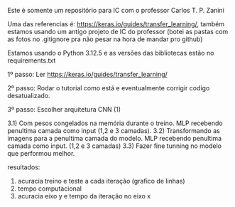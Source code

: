 <title>IC-UFRJ-Zanini</title>

Este é somente um repositório para IC com o professor Carlos T. P. Zanini 

Uma das referencias é: https://keras.io/guides/transfer_learning/, também estamos usando um antigo projeto de IC do professor (botei as pastas com as fotos no .gitignore pra não pesar na hora de mandar pro github)

Estamos usando o Python 3.12.5 e as versões das bibliotecas estão no requirements.txt

1º passo: Ler https://keras.io/guides/transfer_learning/

2º passo: Rodar o tutorial como está e eventualmente corrigir codigo desatualizado.

3º passo: Escolher arquitetura CNN (1)

3.1) Com pesos congelados na memória durante o treino. MLP recebendo penultima camada como input (1,2 e 3 camadas).
3.2) Transformando as imagens para a penultima camada do modelo. MLP recebendo penultima camada como input. (1,2 e 3 camadas)
3.3) Fazer fine tunning no modelo que performou melhor.
 
resultados:

1) acuracia treino e teste a cada iteração (grafico de linhas)
2) tempo computacional
3) acuracia eixo y e tempo da iteração no eixo x
